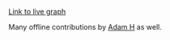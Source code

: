 [Link to live graph](http://tgrrtt.github.io/pairing-graph)

Many offline contributions by [Adam H](http://github.com/adzample) as well.
